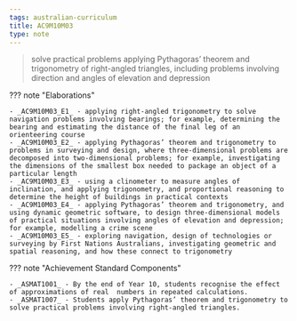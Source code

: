 ```yaml
---
tags: australian-curriculum
title: AC9M10M03
type: note
---
```

> solve practical problems applying Pythagoras’ theorem and trigonometry of right-angled triangles, including problems involving direction and angles of elevation and depression

??? note "Elaborations"

	- _AC9M10M03_E1_ - applying right-angled trigonometry to solve navigation problems involving bearings; for example, determining the bearing and estimating the distance of the final leg of an orienteering course
	- _AC9M10M03_E2_ - applying Pythagoras’ theorem and trigonometry to problems in surveying and design, where three-dimensional problems are decomposed into two-dimensional problems; for example, investigating the dimensions of the smallest box needed to package an object of a particular length
	- _AC9M10M03_E3_ - using a clinometer to measure angles of inclination, and applying trigonometry, and proportional reasoning to determine the height of buildings in practical contexts
	- _AC9M10M03_E4_ - applying Pythagoras’ theorem and trigonometry, and using dynamic geometric software, to design three-dimensional models of practical situations involving angles of elevation and depression; for example, modelling a crime scene
	- _AC9M10M03_E5_ - exploring navigation, design of technologies or surveying by First Nations Australians, investigating geometric and spatial reasoning, and how these connect to trigonometry
??? note "Achievement Standard Components"

	- _ASMAT1001_ - By the end of Year 10, students recognise the effect of approximations of real  numbers in repeated calculations.
	- _ASMAT1007_ - Students apply Pythagoras’ theorem and trigonometry to solve practical problems involving right-angled triangles.